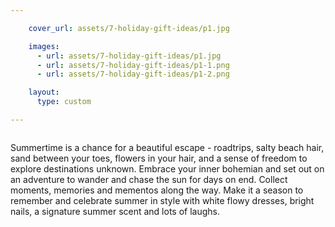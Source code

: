 ```yaml
---

    cover_url: assets/7-holiday-gift-ideas/p1.jpg

    images:
      - url: assets/7-holiday-gift-ideas/p1.jpg
      - url: assets/7-holiday-gift-ideas/p1-1.png
      - url: assets/7-holiday-gift-ideas/p1-2.png

    layout:
      type: custom

---
```


<div class="image col half" data-media-id="images:1" data-background-image=true style="">
  <img src="../assets/7-holiday-gift-ideas/p1-1.png" alt="" data-media-id="images:2">
</div>

<div class="content col half">
  <img id="img-1" src="../assets/7-holiday-gift-ideas/p1-2.png" data-media-id="images:3" alt="">
  <p id="summary">Summertime is a chance for a beautiful escape - roadtrips, salty beach hair, sand between your toes, flowers in your hair, and a sense of freedom to explore destinations unknown. Embrace your inner bohemian and set out on an adventure to wander and chase the sun for days on end. Collect moments, memories and mementos along the way. Make it a season to remember and celebrate summer in style with white flowy dresses, bright nails, a signature summer scent and lots of laughs.</p>
</div>
